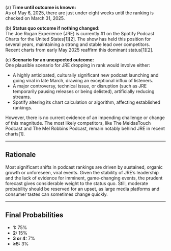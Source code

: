 (a) **Time until outcome is known:**  
As of May 6, 2025, there are just under eight weeks until the ranking is checked on March 31, 2025.

(b) **Status quo outcome if nothing changed:**  
The Joe Rogan Experience (JRE) is currently #1 on the Spotify Podcast Charts for the United States[1][2]. The show has held this position for several years, maintaining a strong and stable lead over competitors. Recent charts from early May 2025 reaffirm this dominant status[1][2].

(c) **Scenario for an unexpected outcome:**  
One plausible scenario for JRE dropping in rank would involve either:
- A highly anticipated, culturally significant new podcast launching and going viral in late March, drawing an exceptional influx of listeners.
- A major controversy, technical issue, or disruption (such as JRE temporarily pausing releases or being delisted), artificially reducing streams.
- Spotify altering its chart calculation or algorithm, affecting established rankings.

However, there is no current evidence of an impending challenge or change of this magnitude. The most likely competitors, like The MeidasTouch Podcast and The Mel Robbins Podcast, remain notably behind JRE in recent charts[1].

---

## Rationale

Most significant shifts in podcast rankings are driven by sustained, organic growth or unforeseen, viral events. Given the stability of JRE’s leadership and the lack of evidence for imminent, game-changing events, the prudent forecast gives considerable weight to the status quo. Still, moderate probability should be reserved for an upset, as large media platforms and consumer tastes can sometimes change quickly.

---

## Final Probabilities

- **1:** 75%
- **2:** 15%
- **3 or 4:** 7%
- **≥5:** 3%